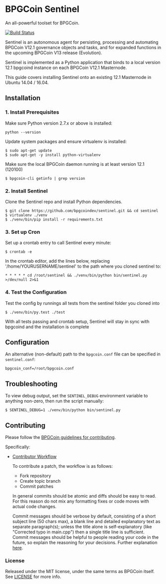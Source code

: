 # BPGCoin Sentinel

An all-powerful toolset for BPGCoin.

[![Build Status](https://travis-ci.org/bpgcoindev/sentinel.svg?branch=master)](https://travis-ci.org/bpgcoindev/sentinel)

Sentinel is an autonomous agent for persisting, processing and automating BPGCoin V12.1 governance objects and tasks, and for expanded functions in the upcoming BPGCoin V13 release (Evolution).

Sentinel is implemented as a Python application that binds to a local version 12.1 bpgcoind instance on each BPGCoin V12.1 Masternode.

This guide covers installing Sentinel onto an existing 12.1 Masternode in Ubuntu 14.04 / 16.04.

## Installation

### 1. Install Prerequisites

Make sure Python version 2.7.x or above is installed:

    python --version

Update system packages and ensure virtualenv is installed:

    $ sudo apt-get update
    $ sudo apt-get -y install python-virtualenv

Make sure the local BPGCoin daemon running is at least version 12.1 (120100)

    $ bpgcoin-cli getinfo | grep version

### 2. Install Sentinel

Clone the Sentinel repo and install Python dependencies.

    $ git clone https://github.com/bpgcoindev/sentinel.git && cd sentinel
    $ virtualenv ./venv
    $ ./venv/bin/pip install -r requirements.txt

### 3. Set up Cron

Set up a crontab entry to call Sentinel every minute:

    $ crontab -e

In the crontab editor, add the lines below, replacing '/home/YOURUSERNAME/sentinel' to the path where you cloned sentinel to:

    * * * * * cd /root/sentinel && ./venv/bin/python bin/sentinel.py >/dev/null 2>&1

### 4. Test the Configuration

Test the config by runnings all tests from the sentinel folder you cloned into

    $ ./venv/bin/py.test ./test

With all tests passing and crontab setup, Sentinel will stay in sync with bpgcoind and the installation is complete

## Configuration

An alternative (non-default) path to the `bpgcoin.conf` file can be specified in `sentinel.conf`:

    bpgcoin_conf=/root/bpgcoin.conf

## Troubleshooting

To view debug output, set the `SENTINEL_DEBUG` environment variable to anything non-zero, then run the script manually:

    $ SENTINEL_DEBUG=1 ./venv/bin/python bin/sentinel.py

## Contributing

Please follow the [BPGCoin guidelines for contributing](https://github.com/bpgcoin/BPGCoin-Core/blob/v2.2.1/CONTRIBUTING.md).

Specifically:

* [Contributor Workflow](https://github.com/bpgcoin/BPGCoin-Core/blob/v2.2.1/CONTRIBUTING.md#contributor-workflow)

    To contribute a patch, the workflow is as follows:

    * Fork repository
    * Create topic branch
    * Commit patches

    In general commits should be atomic and diffs should be easy to read. For this reason do not mix any formatting fixes or code moves with actual code changes.

    Commit messages should be verbose by default, consisting of a short subject line (50 chars max), a blank line and detailed explanatory text as separate paragraph(s); unless the title alone is self-explanatory (like "Corrected typo in main.cpp") then a single title line is sufficient. Commit messages should be helpful to people reading your code in the future, so explain the reasoning for your decisions. Further explanation [here](http://chris.beams.io/posts/git-commit/).

### License

Released under the MIT license, under the same terms as BPGCoin itself. See [LICENSE](LICENSE) for more info.
